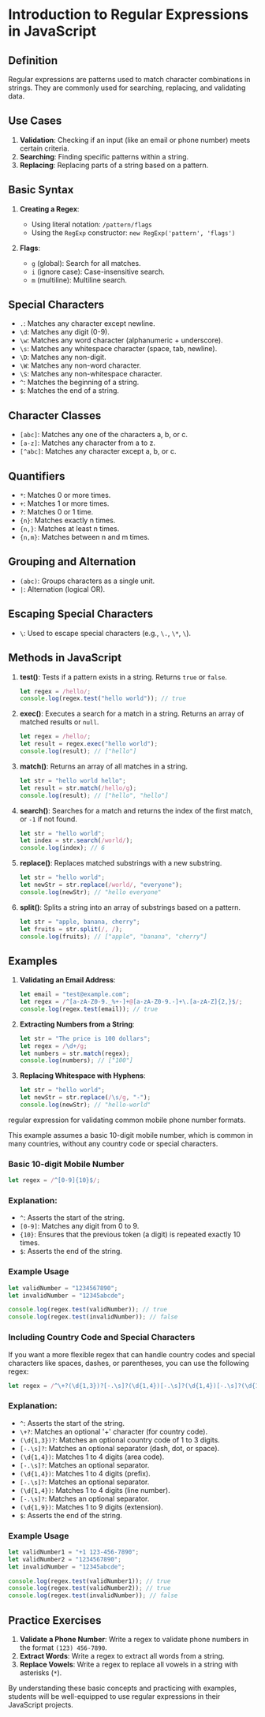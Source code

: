 
# Introduction to Regular Expressions in JavaScript

## Definition
Regular expressions are patterns used to match character combinations in strings. They are commonly used for searching, replacing, and validating data.

## Use Cases
1. **Validation**: Checking if an input (like an email or phone number) meets certain criteria.
2. **Searching**: Finding specific patterns within a string.
3. **Replacing**: Replacing parts of a string based on a pattern.

## Basic Syntax
1. **Creating a Regex**:
   - Using literal notation: `/pattern/flags`
   - Using the `RegExp` constructor: `new RegExp('pattern', 'flags')`

2. **Flags**:
   - `g` (global): Search for all matches.
   - `i` (ignore case): Case-insensitive search.
   - `m` (multiline): Multiline search.

## Special Characters
- `.`: Matches any character except newline.
- `\d`: Matches any digit (0-9).
- `\w`: Matches any word character (alphanumeric + underscore).
- `\s`: Matches any whitespace character (space, tab, newline).
- `\D`: Matches any non-digit.
- `\W`: Matches any non-word character.
- `\S`: Matches any non-whitespace character.
- `^`: Matches the beginning of a string.
- `$`: Matches the end of a string.

## Character Classes
- `[abc]`: Matches any one of the characters a, b, or c.
- `[a-z]`: Matches any character from a to z.
- `[^abc]`: Matches any character except a, b, or c.

## Quantifiers
- `*`: Matches 0 or more times.
- `+`: Matches 1 or more times.
- `?`: Matches 0 or 1 time.
- `{n}`: Matches exactly n times.
- `{n,}`: Matches at least n times.
- `{n,m}`: Matches between n and m times.

## Grouping and Alternation
- `(abc)`: Groups characters as a single unit.
- `|`: Alternation (logical OR).

## Escaping Special Characters
- `\`: Used to escape special characters (e.g., `\.`, `\*`, `\`).

## Methods in JavaScript
1. **test()**: Tests if a pattern exists in a string. Returns `true` or `false`.
   ```javascript
   let regex = /hello/;
   console.log(regex.test("hello world")); // true
   ```

2. **exec()**: Executes a search for a match in a string. Returns an array of matched results or `null`.
   ```javascript
   let regex = /hello/;
   let result = regex.exec("hello world");
   console.log(result); // ["hello"]
   ```

3. **match()**: Returns an array of all matches in a string.
   ```javascript
   let str = "hello world hello";
   let result = str.match(/hello/g);
   console.log(result); // ["hello", "hello"]
   ```

4. **search()**: Searches for a match and returns the index of the first match, or `-1` if not found.
   ```javascript
   let str = "hello world";
   let index = str.search(/world/);
   console.log(index); // 6
   ```

5. **replace()**: Replaces matched substrings with a new substring.
   ```javascript
   let str = "hello world";
   let newStr = str.replace(/world/, "everyone");
   console.log(newStr); // "hello everyone"
   ```

6. **split()**: Splits a string into an array of substrings based on a pattern.
   ```javascript
   let str = "apple, banana, cherry";
   let fruits = str.split(/, /);
   console.log(fruits); // ["apple", "banana", "cherry"]
   ```

## Examples

1. **Validating an Email Address**:
   ```javascript
   let email = "test@example.com";
   let regex = /^[a-zA-Z0-9._%+-]+@[a-zA-Z0-9.-]+\.[a-zA-Z]{2,}$/;
   console.log(regex.test(email)); // true
   ```

2. **Extracting Numbers from a String**:
   ```javascript
   let str = "The price is 100 dollars";
   let regex = /\d+/g;
   let numbers = str.match(regex);
   console.log(numbers); // ["100"]
   ```

3. **Replacing Whitespace with Hyphens**:
   ```javascript
   let str = "hello world";
   let newStr = str.replace(/\s/g, "-");
   console.log(newStr); // "hello-world"
   ```

   
regular expression for validating common mobile phone number formats.

 This example assumes a basic 10-digit mobile number, which is common in many countries, without any country code or special characters.

### Basic 10-digit Mobile Number
```javascript
let regex = /^[0-9]{10}$/;
```

### Explanation:
- `^`: Asserts the start of the string.
- `[0-9]`: Matches any digit from 0 to 9.
- `{10}`: Ensures that the previous token (a digit) is repeated exactly 10 times.
- `$`: Asserts the end of the string.

### Example Usage
```javascript
let validNumber = "1234567890";
let invalidNumber = "12345abcde";

console.log(regex.test(validNumber)); // true
console.log(regex.test(invalidNumber)); // false
```

### Including Country Code and Special Characters
If you want a more flexible regex that can handle country codes and special characters like spaces, dashes, or parentheses, you can use the following regex:

```javascript
let regex = /^\+?(\d{1,3})?[-.\s]?(\d{1,4})[-.\s]?(\d{1,4})[-.\s]?(\d{1,4})[-.\s]?(\d{1,9})$/;
```

### Explanation:
- `^`: Asserts the start of the string.
- `\+?`: Matches an optional '+' character (for country code).
- `(\d{1,3})?`: Matches an optional country code of 1 to 3 digits.
- `[-.\s]?`: Matches an optional separator (dash, dot, or space).
- `(\d{1,4})`: Matches 1 to 4 digits (area code).
- `[-.\s]?`: Matches an optional separator.
- `(\d{1,4})`: Matches 1 to 4 digits (prefix).
- `[-.\s]?`: Matches an optional separator.
- `(\d{1,4})`: Matches 1 to 4 digits (line number).
- `[-.\s]?`: Matches an optional separator.
- `(\d{1,9})`: Matches 1 to 9 digits (extension).
- `$`: Asserts the end of the string.

### Example Usage
```javascript
let validNumber1 = "+1 123-456-7890";
let validNumber2 = "1234567890";
let invalidNumber = "12345abcde";

console.log(regex.test(validNumber1)); // true
console.log(regex.test(validNumber2)); // true
console.log(regex.test(invalidNumber)); // false
```

## Practice Exercises
1. **Validate a Phone Number**: Write a regex to validate phone numbers in the format `(123) 456-7890`.
2. **Extract Words**: Write a regex to extract all words from a string.
3. **Replace Vowels**: Write a regex to replace all vowels in a string with asterisks (`*`).

By understanding these basic concepts and practicing with examples, students will be well-equipped to use regular expressions in their JavaScript projects.
